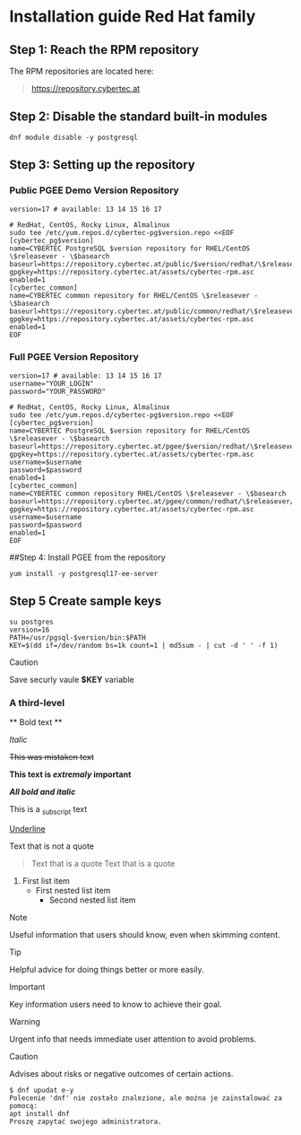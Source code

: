 # Installation guide Red Hat family


## Step 1: Reach the RPM repository

The RPM repositories are located here:

>https://repository.cybertec.at

## Step 2: Disable the standard built-in modules

```
dnf module disable -y postgresql
```
## Step 3: Setting up the repository

### Public PGEE Demo Version Repository

```
version=17 # available: 13 14 15 16 17

# RedHat, CentOS, Rocky Linux, Almalinux
sudo tee /etc/yum.repos.d/cybertec-pg$version.repo <<EOF
[cybertec_pg$version]
name=CYBERTEC PostgreSQL $version repository for RHEL/CentOS \$releasever - \$basearch
baseurl=https://repository.cybertec.at/public/$version/redhat/\$releasever/\$basearch
gpgkey=https://repository.cybertec.at/assets/cybertec-rpm.asc
enabled=1
[cybertec_common]
name=CYBERTEC common repository for RHEL/CentOS \$releasever - \$basearch
baseurl=https://repository.cybertec.at/public/common/redhat/\$releasever/\$basearch
gpgkey=https://repository.cybertec.at/assets/cybertec-rpm.asc
enabled=1
EOF
```

### Full PGEE Version Repository

```
version=17 # available: 13 14 15 16 17
username="YOUR_LOGIN"
password="YOUR_PASSWORD"

# RedHat, CentOS, Rocky Linux, Almalinux
sudo tee /etc/yum.repos.d/cybertec-pg$version.repo <<EOF
[cybertec_pg$version]
name=CYBERTEC PostgreSQL $version repository for RHEL/CentOS \$releasever - \$basearch
baseurl=https://repository.cybertec.at/pgee/$version/redhat/\$releasever/\$basearch
gpgkey=https://repository.cybertec.at/assets/cybertec-rpm.asc
username=$username
password=$password
enabled=1
[cybertec_common]
name=CYBERTEC common repository RHEL/CentOS \$releasever - \$basearch
baseurl=https://repository.cybertec.at/pgee/common/redhat/\$releasever/\$basearch
gpgkey=https://repository.cybertec.at/assets/cybertec-rpm.asc
username=$username
password=$password
enabled=1
EOF
```


##Step 4: Install PGEE from the repository

```
yum install -y postgresql17-ee-server
```

## Step 5 Create sample keys

```
su postgres
version=16
PATH=/usr/pgsql-$version/bin:$PATH
KEY=$(dd if=/dev/random bs=1k count=1 | md5sum - | cut -d ' ' -f 1)
```
  
> [!CAUTION]
> Save securly vaule **$KEY** variable




### A third-level


** Bold text **

*Italic*

~~This was mistaken text~~

**This text is _extremaly_ important**

***All bold and italic***

This is a <sub>subscript</sub> text

<ins>Underline</ins>

Text that is not a quote
> Text that is a quote
> Text that is a quote


1. First list item
    - First nested list item
        - Second nested list item

> [!NOTE]
> Useful information that users should know, even when skimming content.

> [!TIP]
> Helpful advice for doing things better or more easily.

> [!IMPORTANT]
> Key information users need to know to achieve their goal.

> [!WARNING]
> Urgent info that needs immediate user attention to avoid problems.

> [!CAUTION]
> Advises about risks or negative outcomes of certain actions.

```
$ dnf upudat e-y
Polecenie 'dnf' nie zostało znalezione, ale można je zainstalować za pomocą:
apt install dnf
Proszę zapytać swojego administratora.
```
